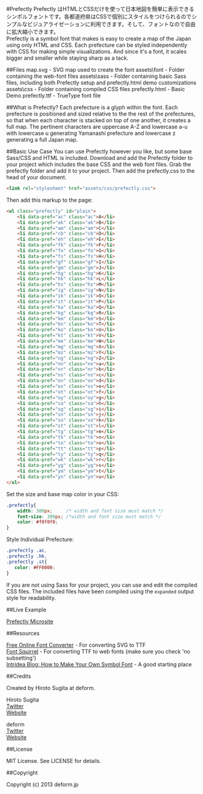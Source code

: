#Prefectly
Prefectly はHTMLとCSSだけを使って日本地図を簡単に表示できるシンボルフォントです。各都道府県はCSSで個別にスタイルをつけられるのでシンプルなビジュアライゼーションに利用できます。そして、フォントなので自由に拡大縮小できます。  
Prefectly is a symbol font that makes is easy to create a map of the Japan using only HTML and CSS. Each prefecture can be styled independently with CSS for making simple visualizations. And since it's a font, it scales bigger and smaller while staying sharp as a tack.


##Files
    map.svg      - SVG map used to create the font
    assets\font  - Folder containing the web-font files
    assets\sass  - Folder containing basic Sass files, including both Prefectly setup and prefectly.html demo customizations
    assets\css   - Folder containing compiled CSS files
    prefectly.html - Basic Demo
    prefectly.ttf  - TrueType font file
    

##What is Prefectly?
Each prefecture is a glyph within the font. Each prefecture is positioned and sized relative to the the rest of the prefectures, so that when each character is stacked on top of one another, it creates a full map.
The pertinent characters are uppercase A-Z and lowercase a-u with lowercase u generating Yamanashi prefecture and lowercase z generating a full Japan map.

##Basic Use Case
You can use Prefectly however you like, but some base Sass/CSS and HTML is included.
Download and add the Prefectly folder to your project which includes the base CSS and the web font files. Grab the prefectly folder and add it to your project. Then add the prefectly.css to the head of your document.

```html
<link rel="stylesheet" href="assets/css/prefectly.css">
```

Then add this markup to the page:

```html
<ul class="prefectly" id="plain">
	<li data-pref="ac" class="ac">A</li>
	<li data-pref="ak" class="ak">B</li>
	<li data-pref="am" class="am">C</li>
	<li data-pref="cb" class="cb">D</li>
	<li data-pref="eh" class="eh">E</li>
	<li data-pref="fk" class="fk">F</li>
	<li data-pref="fo" class="fo">G</li>
	<li data-pref="fs" class="fs">H</li>
	<li data-pref="gf" class="gf">I</li>
	<li data-pref="gm" class="gm">J</li>
	<li data-pref="hg" class="hg">K</li>
	<li data-pref="hk" class="hk">L</li>
	<li data-pref="hs" class="hs">M</li>
	<li data-pref="ig" class="ig">N</li>
	<li data-pref="ik" class="ik">O</li>
	<li data-pref="it" class="it">P</li>
	<li data-pref="ka" class="ka">Q</li>
	<li data-pref="kg" class="kg">R</li>
	<li data-pref="km" class="km">S</li>
	<li data-pref="kn" class="kn">T</li>
	<li data-pref="ko" class="ko">U</li>
	<li data-pref="kt" class="kt">V</li>
	<li data-pref="me" class="me">W</li>
	<li data-pref="mg" class="mg">X</li>
	<li data-pref="mz" class="mz">Y</li>
	<li data-pref="ng" class="ng">Z</li>
	<li data-pref="nn" class="nn">a</li>
	<li data-pref="nr" class="nr">b</li>
	<li data-pref="ns" class="ns">c</li>
	<li data-pref="on" class="on">d</li>
	<li data-pref="os" class="os">e</li>
	<li data-pref="ot" class="ot">f</li>
	<li data-pref="oy" class="oy">g</li>
	<li data-pref="sa" class="sa">h</li>
	<li data-pref="sg" class="sg">i</li>
	<li data-pref="sn" class="sn">j</li>
	<li data-pref="so" class="so">k</li>
	<li data-pref="st" class="st">l</li>
	<li data-pref="tg" class="tg">m</li>
	<li data-pref="tk" class="tk">n</li>
	<li data-pref="to" class="to">o</li>
	<li data-pref="tt" class="tt">p</li>
	<li data-pref="ty" class="ty">q</li>
	<li data-pref="wk" class="wk">r</li>
	<li data-pref="yg" class="yg">s</li>
	<li data-pref="ym" class="ym">t</li>
	<li data-pref="yn" class="yn">u</li>
</ul>
```
    
Set the size and base map color in your CSS:

```css
.prefectly{
    width: 300px;     /* width and font size must match */
    font-size: 300px; /*width and font size must match */
    color: #f0f0f0;
}
```
    
Style Individual Prefecture:

```css
.prefectly .ac,
.prefectly .hk,
.prefectly .st{ 
   color: #FF0000;
}
```
    
If you are not using Sass for your project, you can use and edit the compiled CSS files. The included files have been compiled using the `expanded` output style for readability.
    
##Live Example

[Prefectly Microsite](http://deform.jp/prefectly/)

##Resources

[Free Online Font Converter](http://www.freefontconverter.com) - For converting SVG to TTF  
[Font Squirrel](http://www.fontsquirrel.com/fontface/generator) - For converting TTF to web fonts (make sure you check 'no subsetting')  
[Intridea Blog: How to Make Your Own Symbol Font](http://www.intridea.com/blog/2012/4/24/symbol-font) - A good starting place

##Credits

Created by Hiroto Sugita at deform. 

Hiroto Sugita  
[Twitter](http://www.twitter.com/hrtsgt)  
[Website](http://args.in)  

deform  
[Twitter](http://www.twitter.com/deformjp)  
[Website](http://deform.jp)  

##License

MIT License. See LICENSE for details.

##Copyright

Copyright (c) 2013 deform.jp
